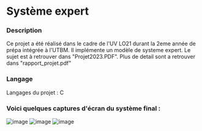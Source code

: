 # Système expert

### Description 

Ce projet a été réalisé dans le cadre de l'UV LO21 durant la 2eme année de prépa intégrée à l'UTBM. Il implémente un modèle de systeme expert. Le sujet est à retrouver dans "Projet2023.PDF". Plus de detail sont a retrouver dans "rapport_projet.pdf"  

### Langage

Langages du projet : C

### Voici quelques captures d'écran du système final :

![image](https://github.com/user-attachments/assets/5cb909cb-1744-4699-917e-fbf4cba990b7)
![image](https://github.com/user-attachments/assets/e827182c-e99c-44ee-88da-80a7bd20cbf3)
![image](https://github.com/user-attachments/assets/6a329c86-e2d1-4234-88b5-c0a5f9000004)



